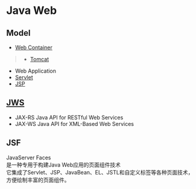 # Java Web

## Model
* [Web Container](Web-Container/README.md)
> * [Tomcat](Web-Container/tomcat/README.md)
* Web Application
* [Servlet](Servlet/README.md)
* [JSP](JSP.md)

## [JWS](JWS/README.md)
* JAX-RS  Java API for RESTful Web Services
* JAX-WS Java API for XML-Based Web Services

## JSF

JavaServer Faces  
是一种专用于构建Java Web应用的页面组件技术  
它集成了Servlet、JSP、JavaBean、EL、JSTL和自定义标签等各种页面技术，方便绘制丰富的页面组件。  
